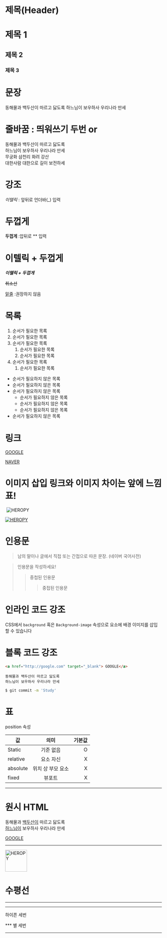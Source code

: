 # 제목(Header)

# 제목 1
## 제목 2
### 제목 3

# 문장
동해물과 백두산이 마르고 닳도록
하느님이 보우하사 우리나라 만세

# 줄바꿈 : 띄워쓰기 두번 or <br />

동해물과 백두산이 마르고 닳도록  
하느님이 보우하사 우리나라 만세  
무궁화 삼천리 화려 강산  
대한사람 대한으로 길이 보전하세

# 강조

_이텔릭_ : 앞뒤로 언더바(_) 입력  

# 두껍게
**두껍게** :압뒤로 ** 입력


# 이텔릭 + 두껍게

**_이텔릭 + 두껍게_**  

~~취소선~~    

<u>밑줄</u> :권장하지 않음

# 목록

1. 순서가 필요한 목록
1. 순서가 필요한 목록
1. 순서가 필요한 목록
   1. 순서가 필요한 목록 
   1. 순서가 필요한 목록
1. 순서가 필요한 목록
   1. 순서가 필요한 목록



- 순서가 필요하지 않은 목록
- 순서가 필요하지 않은 목록
- 순서가 필요하지 않은 목록
   - 순서가 필요하지 않은 목록
   - 순서가 필요하지 않은 목록
   - 순서가 필요하지 않은 목록
- 순서가 필요하지 않은 목록


# 링크

[GOOGLE](http://google.com)


[NAVER](http://naver.com "NAVER로 이동!")

# 이미지 삽입 링크와 이미지 차이는 앞에 느낌표!

![]()
![HEROPY](https://heropy.blog/css/images/logo.png)

[![HEROPY](https://heropy.blog/css/images/logo.png)](http://heropy.blog)



# 인용문
> 남의 말이나 글에서 직접 또는 간접으로 따온 문장. 
> (네이버 국어사전)

> 인용문을 작성하세요!
>> 중첩된 인용문
>>> 중접된 인용문


# 인라인 코드 강조

CSS에서 `background` 혹은 `Background-image` 속성으로 요소에 배경 이미지를 삽입 할 수 있습니다

# 블록 코드 강조

```html
<a href="http://google.com" target="_blank"> GOOGLE</a>
```

```plaintext
동해물과 백두산이 마르고 닳도록
하느님이 보우하사 우리나라 만세
```

```bash
$ git commit -m 'Study'
```

# 표

position 속성

값 | 의미 | 기본값
--|:--:|--:
Static | 기준 없음 | O
relative | 요소 자신 | X
absolute | 위치 상 부모 요소 | X
fixed | 뷰포트 | X      
___

  
# 원시 HTML

동해물과 <u>백두산이</u> 마르고 닳도록<br />
<span style="text-decoration: underline;">하느님이</span> 보우하사 우리나라 만세<br />

<a href="http://google.com" target="_blank"> GOOGLE</a>
___

<img width="70" src="https://heropy.blog/css/images/logo.png" alt="HEROPY" />

# 수평선

---
---
하이픈 세번

*** 별 세번
___






